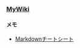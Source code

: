 ### [MyWiki](https://github.com/skeitarin/MyWiki/wiki)

#### メモ

- [Markdownチートシート](http://qiita.com/Qiita/items/c686397e4a0f4f11683d)
